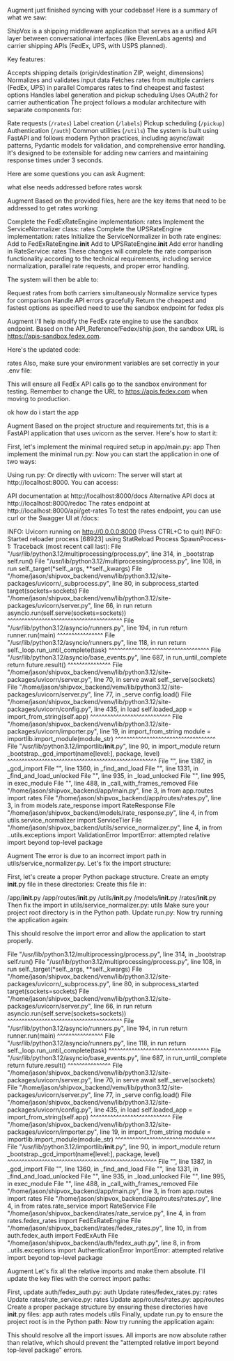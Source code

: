 Augment just finished syncing with your codebase! Here is a summary of what we saw:

ShipVox is a shipping middleware application that serves as a unified API layer between conversational interfaces (like ElevenLabs agents) and carrier shipping APIs (FedEx, UPS, with USPS planned).

Key features:

Accepts shipping details (origin/destination ZIP, weight, dimensions)
Normalizes and validates input data
Fetches rates from multiple carriers (FedEx, UPS) in parallel
Compares rates to find cheapest and fastest options
Handles label generation and pickup scheduling
Uses OAuth2 for carrier authentication
The project follows a modular architecture with separate components for:

Rate requests (`/rates`)
Label creation (`/labels`)
Pickup scheduling (`/pickup`)
Authentication (`/auth`)
Common utilities (`/utils`)
The system is built using FastAPI and follows modern Python practices, including async/await patterns, Pydantic models for validation, and comprehensive error handling. It's designed to be extensible for adding new carriers and maintaining response times under 3 seconds.

Here are some questions you can ask Augment:

what else needs addressed before rates worsk

Augment
Based on the provided files, here are the key items that need to be addressed to get rates working:

Complete the  FedExRateEngine implementation:
rates
Implement the  ServiceNormalizer class:
rates
Complete the UPSRateEngine implementation:
rates
Initialize the  ServiceNormalizer in both rate engines:
Add to FedExRateEngine.__init__
Add to UPSRateEngine.__init__
Add error handling in RateService:
rates
These changes will complete the rate comparison functionality according to the technical requirements, including service normalization, parallel rate requests, and proper error handling.

The system will then be able to:

Request rates from both carriers simultaneously
Normalize service types for comparison
Handle API errors gracefully
Return the cheapest and fastest options as specified
need to use the sandbox endpoint for fedex pls

Augment
I'll help modify the FedEx rate engine to use the sandbox endpoint. Based on the  API_Reference/Fedex/ship.json, the sandbox URL is https://apis-sandbox.fedex.com.

Here's the updated code:

rates
Also, make sure your environment variables are set correctly in your  .env file:

This will ensure all FedEx API calls go to the sandbox environment for testing. Remember to change the URL to https://apis.fedex.com when moving to production.

ok how do i start the app

Augment
Based on the project structure and requirements.txt, this is a FastAPI application that uses uvicorn as the server. Here's how to start it:

First, let's implement the minimal required setup in  app/main.py:
app
Then implement the minimal  run.py:
Now you can start the application in one of two ways:

Using  run.py:
Or directly with uvicorn:
The server will start at http://localhost:8000. You can access:

API documentation at http://localhost:8000/docs
Alternative API docs at http://localhost:8000/redoc
The rates endpoint at http://localhost:8000/api/get-rates
To test the rates endpoint, you can use curl or the Swagger UI at /docs:

INFO:     Uvicorn running on http://0.0.0.0:8000 (Press CTRL+C to quit)
INFO:     Started reloader process [68923] using StatReload
Process SpawnProcess-1:
Traceback (most recent call last):
  File "/usr/lib/python3.12/multiprocessing/process.py", line 314, in _bootstrap
    self.run()
  File "/usr/lib/python3.12/multiprocessing/process.py", line 108, in run
    self._target(*self._args, **self._kwargs)
  File "/home/jason/shipvox_backend/venv/lib/python3.12/site-packages/uvicorn/_subprocess.py", line 80, in subprocess_started
    target(sockets=sockets)
  File "/home/jason/shipvox_backend/venv/lib/python3.12/site-packages/uvicorn/server.py", line 66, in run
    return asyncio.run(self.serve(sockets=sockets))
           ^^^^^^^^^^^^^^^^^^^^^^^^^^^^^^^^^^^^^^^^
  File "/usr/lib/python3.12/asyncio/runners.py", line 194, in run
    return runner.run(main)
           ^^^^^^^^^^^^^^^^
  File "/usr/lib/python3.12/asyncio/runners.py", line 118, in run
    return self._loop.run_until_complete(task)
           ^^^^^^^^^^^^^^^^^^^^^^^^^^^^^^^^^^^
  File "/usr/lib/python3.12/asyncio/base_events.py", line 687, in run_until_complete
    return future.result()
           ^^^^^^^^^^^^^^^
  File "/home/jason/shipvox_backend/venv/lib/python3.12/site-packages/uvicorn/server.py", line 70, in serve
    await self._serve(sockets)
  File "/home/jason/shipvox_backend/venv/lib/python3.12/site-packages/uvicorn/server.py", line 77, in _serve
    config.load()
  File "/home/jason/shipvox_backend/venv/lib/python3.12/site-packages/uvicorn/config.py", line 435, in load
    self.loaded_app = import_from_string(self.app)
                      ^^^^^^^^^^^^^^^^^^^^^^^^^^^^
  File "/home/jason/shipvox_backend/venv/lib/python3.12/site-packages/uvicorn/importer.py", line 19, in import_from_string
    module = importlib.import_module(module_str)
             ^^^^^^^^^^^^^^^^^^^^^^^^^^^^^^^^^^^
  File "/usr/lib/python3.12/importlib/__init__.py", line 90, in import_module
    return _bootstrap._gcd_import(name[level:], package, level)
           ^^^^^^^^^^^^^^^^^^^^^^^^^^^^^^^^^^^^^^^^^^^^^^^^^^^^
  File "<frozen importlib._bootstrap>", line 1387, in _gcd_import
  File "<frozen importlib._bootstrap>", line 1360, in _find_and_load
  File "<frozen importlib._bootstrap>", line 1331, in _find_and_load_unlocked
  File "<frozen importlib._bootstrap>", line 935, in _load_unlocked
  File "<frozen importlib._bootstrap_external>", line 995, in exec_module
  File "<frozen importlib._bootstrap>", line 488, in _call_with_frames_removed
  File "/home/jason/shipvox_backend/app/main.py", line 3, in <module>
    from app.routes import rates
  File "/home/jason/shipvox_backend/app/routes/rates.py", line 3, in <module>
    from models.rate_response import RateResponse
  File "/home/jason/shipvox_backend/models/rate_response.py", line 4, in <module>
    from utils.service_normalizer import ServiceTier
  File "/home/jason/shipvox_backend/utils/service_normalizer.py", line 4, in <module>
    from ..utils.exceptions import ValidationError
ImportError: attempted relative import beyond top-level package

Augment
The error is due to an incorrect import path in  utils/service_normalizer.py. Let's fix the import structure:

First, let's create a proper Python package structure. Create an empty  __init__.py file in these directories:
Create this file in:

/app/__init__.py
/app/routes/__init__.py
/utils/__init__.py
/models/__init__.py
/rates/__init__.py
Then fix the import in  utils/service_normalizer.py:
utils
Make sure your project root directory is in the Python path. Update  run.py:
Now try running the application again:

This should resolve the import error and allow the application to start properly.

  File "/usr/lib/python3.12/multiprocessing/process.py", line 314, in _bootstrap
    self.run()
  File "/usr/lib/python3.12/multiprocessing/process.py", line 108, in run
    self._target(*self._args, **self._kwargs)
  File "/home/jason/shipvox_backend/venv/lib/python3.12/site-packages/uvicorn/_subprocess.py", line 80, in subprocess_started
    target(sockets=sockets)
  File "/home/jason/shipvox_backend/venv/lib/python3.12/site-packages/uvicorn/server.py", line 66, in run
    return asyncio.run(self.serve(sockets=sockets))
           ^^^^^^^^^^^^^^^^^^^^^^^^^^^^^^^^^^^^^^^^
  File "/usr/lib/python3.12/asyncio/runners.py", line 194, in run
    return runner.run(main)
           ^^^^^^^^^^^^^^^^
  File "/usr/lib/python3.12/asyncio/runners.py", line 118, in run
    return self._loop.run_until_complete(task)
           ^^^^^^^^^^^^^^^^^^^^^^^^^^^^^^^^^^^
  File "/usr/lib/python3.12/asyncio/base_events.py", line 687, in run_until_complete
    return future.result()
           ^^^^^^^^^^^^^^^
  File "/home/jason/shipvox_backend/venv/lib/python3.12/site-packages/uvicorn/server.py", line 70, in serve
    await self._serve(sockets)
  File "/home/jason/shipvox_backend/venv/lib/python3.12/site-packages/uvicorn/server.py", line 77, in _serve
    config.load()
  File "/home/jason/shipvox_backend/venv/lib/python3.12/site-packages/uvicorn/config.py", line 435, in load
    self.loaded_app = import_from_string(self.app)
                      ^^^^^^^^^^^^^^^^^^^^^^^^^^^^
  File "/home/jason/shipvox_backend/venv/lib/python3.12/site-packages/uvicorn/importer.py", line 19, in import_from_string
    module = importlib.import_module(module_str)
             ^^^^^^^^^^^^^^^^^^^^^^^^^^^^^^^^^^^
  File "/usr/lib/python3.12/importlib/__init__.py", line 90, in import_module
    return _bootstrap._gcd_import(name[level:], package, level)
           ^^^^^^^^^^^^^^^^^^^^^^^^^^^^^^^^^^^^^^^^^^^^^^^^^^^^
  File "<frozen importlib._bootstrap>", line 1387, in _gcd_import
  File "<frozen importlib._bootstrap>", line 1360, in _find_and_load
  File "<frozen importlib._bootstrap>", line 1331, in _find_and_load_unlocked
  File "<frozen importlib._bootstrap>", line 935, in _load_unlocked
  File "<frozen importlib._bootstrap_external>", line 995, in exec_module
  File "<frozen importlib._bootstrap>", line 488, in _call_with_frames_removed
  File "/home/jason/shipvox_backend/app/main.py", line 3, in <module>
    from app.routes import rates
  File "/home/jason/shipvox_backend/app/routes/rates.py", line 4, in <module>
    from rates.rate_service import RateService
  File "/home/jason/shipvox_backend/rates/rate_service.py", line 4, in <module>
    from rates.fedex_rates import FedExRateEngine
  File "/home/jason/shipvox_backend/rates/fedex_rates.py", line 10, in <module>
    from auth.fedex_auth import FedExAuth
  File "/home/jason/shipvox_backend/auth/fedex_auth.py", line 8, in <module>
    from ..utils.exceptions import AuthenticationError
ImportError: attempted relative import beyond top-level package

Augment
Let's fix all the relative imports and make them absolute. I'll update the key files with the correct import paths:

First, update  auth/fedex_auth.py:
auth
Update rates/fedex_rates.py:
rates
Update rates/rate_service.py:
rates
Update app/routes/rates.py:
app/routes
Create a proper package structure by ensuring these directories have __init__.py files:
app
auth
rates
models
utils
Finally, update  run.py to ensure the project root is in the Python path:
Now try running the application again:

This should resolve all the import issues. All imports are now absolute rather than relative, which should prevent the "attempted relative import beyond top-level package" errors.